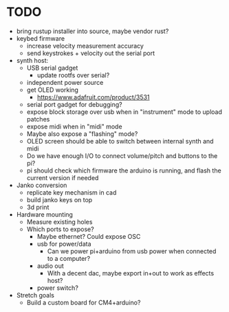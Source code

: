 # TODO
- bring rustup installer into source, maybe vendor rust?
- keybed firmware
  - increase velocity measurement accuracy
  - send keystrokes + velocity out the serial port
- synth host:
  - USB serial gadget
    - update rootfs over serial? 
  - independent power source
  - get OLED working
    - https://www.adafruit.com/product/3531
  - serial port gadget for debugging?
  - expose block storage over usb when in "instrument" mode to upload patches
  - expose midi when in "midi" mode
  - Maybe also expose a "flashing" mode?
  - OLED screen should be able to switch between internal synth and midi
  - Do we have enough I/O to connect volume/pitch and buttons to the pi?
  - pi should check which firmware the arduino is running, and flash the current version if needed
- Janko conversion
  - replicate key mechanism in cad
  - build janko keys on top
  - 3d print
- Hardware mounting
  - Measure existing holes
  - Which ports to expose?
    - Maybe ethernet? Could expose OSC
    - usb for power/data
      - Can we power pi+arduino from usb power when connected to a computer?
    - audio out
      - With a decent dac, maybe export in+out to work as effects host?
    - power switch?
- Stretch goals
  - Build a custom board for CM4+arduino?